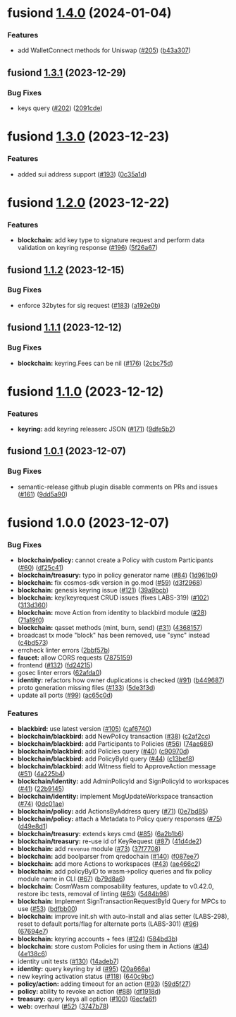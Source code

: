 # fusiond [1.4.0](https://github.com/qredo/fusionchain/compare/fusiond@1.3.1...fusiond@1.4.0) (2024-01-04)


### Features

* add WalletConnect methods for Uniswap ([#205](https://github.com/qredo/fusionchain/issues/205)) ([b43a307](https://github.com/qredo/fusionchain/commit/b43a307ee728ce9043ed03e51a9528394d48c4ca))

## fusiond [1.3.1](https://github.com/qredo/fusionchain/compare/fusiond@1.3.0...fusiond@1.3.1) (2023-12-29)


### Bug Fixes

* keys query ([#202](https://github.com/qredo/fusionchain/issues/202)) ([2091cde](https://github.com/qredo/fusionchain/commit/2091cde5788437268691a7f842984037d0a2d7d8))

# fusiond [1.3.0](https://github.com/qredo/fusionchain/compare/fusiond@1.2.0...fusiond@1.3.0) (2023-12-23)


### Features

* added sui address support ([#193](https://github.com/qredo/fusionchain/issues/193)) ([0c35a1d](https://github.com/qredo/fusionchain/commit/0c35a1dc6acd3ff441818f3871498a009ee2e967))

# fusiond [1.2.0](https://github.com/qredo/fusionchain/compare/fusiond@1.1.2...fusiond@1.2.0) (2023-12-22)


### Features

* **blockchain:** add key type to signature request and perform data validation on keyring response ([#196](https://github.com/qredo/fusionchain/issues/196)) ([5f26a67](https://github.com/qredo/fusionchain/commit/5f26a67fd3ec31da5ea0815d55948ceac3d4ea5f))

## fusiond [1.1.2](https://github.com/qredo/fusionchain/compare/fusiond@1.1.1...fusiond@1.1.2) (2023-12-15)


### Bug Fixes

* enforce 32bytes for sig request ([#183](https://github.com/qredo/fusionchain/issues/183)) ([a192e0b](https://github.com/qredo/fusionchain/commit/a192e0b980ba3c9e9506d5d1088ee05b71a79f26))

## fusiond [1.1.1](https://github.com/qredo/fusionchain/compare/fusiond@1.1.0...fusiond@1.1.1) (2023-12-12)


### Bug Fixes

* **blockchain:** keyring.Fees can be nil ([#176](https://github.com/qredo/fusionchain/issues/176)) ([2cbc75d](https://github.com/qredo/fusionchain/commit/2cbc75d0c8374ab4c825b2dc3a7a3299eec09648))

# fusiond [1.1.0](https://github.com/qredo/fusionchain/compare/fusiond@1.0.1...fusiond@1.1.0) (2023-12-12)


### Features

* **keyring:** add keyring releaserc JSON ([#171](https://github.com/qredo/fusionchain/issues/171)) ([9dfe5b2](https://github.com/qredo/fusionchain/commit/9dfe5b20b5df63fbc5bdade434522912568ea5cf))

## fusiond [1.0.1](https://github.com/qredo/fusionchain/compare/fusiond@1.0.0...fusiond@1.0.1) (2023-12-07)


### Bug Fixes

* semantic-release github plugin disable comments on PRs and issues ([#161](https://github.com/qredo/fusionchain/issues/161)) ([9dd5a90](https://github.com/qredo/fusionchain/commit/9dd5a90baf619f2160468d3483db8ffb45c6d80a))

# fusiond 1.0.0 (2023-12-07)


### Bug Fixes

* **blockchain/policy:** cannot create a Policy with custom Participants ([#60](https://github.com/qredo/fusionchain/issues/60)) ([df25c41](https://github.com/qredo/fusionchain/commit/df25c41a7cd71e8f508ecd3bd5775bda4dc24c6f))
* **blockchain/treasury:** typo in policy generator name ([#84](https://github.com/qredo/fusionchain/issues/84)) ([1d961b0](https://github.com/qredo/fusionchain/commit/1d961b0d977c3628aecae760b8ff7597f092d981))
* **blockchain:** fix cosmos-sdk version in go.mod ([#59](https://github.com/qredo/fusionchain/issues/59)) ([d3f2968](https://github.com/qredo/fusionchain/commit/d3f296893789bf297729be49e5c943638f359719))
* **blockchain:** genesis keyring issue ([#121](https://github.com/qredo/fusionchain/issues/121)) ([39a9bcb](https://github.com/qredo/fusionchain/commit/39a9bcbe46800f91e83225dbccdff9b545bbb795))
* **blockchain:** key/keyrequest CRUD issues (fixes LABS-319) ([#102](https://github.com/qredo/fusionchain/issues/102)) ([313d360](https://github.com/qredo/fusionchain/commit/313d36057ca5e6f59ff5d84df81c47c14fe01af7))
* **blockchain:** move Action from identity to blackbird module ([#28](https://github.com/qredo/fusionchain/issues/28)) ([71a19f0](https://github.com/qredo/fusionchain/commit/71a19f0195a7791ca28670ee47bccf7ccdfd4353))
* **blockchain:** qasset methods (mint, burn, send) ([#31](https://github.com/qredo/fusionchain/issues/31)) ([4368157](https://github.com/qredo/fusionchain/commit/43681579bb3a59e350ada98aa6d87730711a5c97))
* broadcast tx mode "block" has been removed, use "sync" instead ([c4bd573](https://github.com/qredo/fusionchain/commit/c4bd5738f3d3da90887dbea8b6e6a4350d0f17d6))
* errcheck linter errors ([2bbf57b](https://github.com/qredo/fusionchain/commit/2bbf57b7e8e2e750fe9e3d9e2183b518dd2a3856))
* **faucet:** allow CORS requests ([7875159](https://github.com/qredo/fusionchain/commit/78751599548db996bde83cf7135df2121d959fd1))
* frontend ([#132](https://github.com/qredo/fusionchain/issues/132)) ([fd24215](https://github.com/qredo/fusionchain/commit/fd24215dfb76e7f0a222d30d9473300bcea4ff42))
* gosec linter errors ([62afda0](https://github.com/qredo/fusionchain/commit/62afda055d626a711f987caf4889be6210a5a126))
* **identity:** refactors how owner duplications is checked ([#91](https://github.com/qredo/fusionchain/issues/91)) ([b449687](https://github.com/qredo/fusionchain/commit/b44968707605b1eda3efbc97ea27d7982dcf4ac9))
* proto generation missing files ([#133](https://github.com/qredo/fusionchain/issues/133)) ([5de3f3d](https://github.com/qredo/fusionchain/commit/5de3f3db1d8e3c85a4e1e77f10cf9b17043d3b9c))
* update all ports ([#99](https://github.com/qredo/fusionchain/issues/99)) ([ac65c0d](https://github.com/qredo/fusionchain/commit/ac65c0daea22b5d7a3656d2a3a61ea2b5a11943e))


### Features

* **blackbird:** use latest version ([#105](https://github.com/qredo/fusionchain/issues/105)) ([caf6740](https://github.com/qredo/fusionchain/commit/caf67404f43ef529c8aabea527024e2af309f39a))
* **blockchain/blackbird:** add NewPolicy transaction ([#38](https://github.com/qredo/fusionchain/issues/38)) ([c2af2cc](https://github.com/qredo/fusionchain/commit/c2af2cc6870b1b342358292eccb3adac625536d0))
* **blockchain/blackbird:** add Participants to Policies ([#56](https://github.com/qredo/fusionchain/issues/56)) ([74ae686](https://github.com/qredo/fusionchain/commit/74ae6868b561753a1e690101b2a1fab57718d5d3))
* **blockchain/blackbird:** add Policies query ([#40](https://github.com/qredo/fusionchain/issues/40)) ([c90970d](https://github.com/qredo/fusionchain/commit/c90970db9e435cfb4ecf68d9edd0e93825c44220))
* **blockchain/blackbird:** add PolicyById query ([#44](https://github.com/qredo/fusionchain/issues/44)) ([c13bef8](https://github.com/qredo/fusionchain/commit/c13bef83a678474c9a601e054526645773ea8c55))
* **blockchain/blackbird:** add Witness field to ApproveAction message ([#51](https://github.com/qredo/fusionchain/issues/51)) ([4a225b4](https://github.com/qredo/fusionchain/commit/4a225b4adb3d89bbd3144ab53f1ac09f25d4dadb))
* **blockchain/identity:** add AdminPolicyId and SignPolicyId to workspaces ([#41](https://github.com/qredo/fusionchain/issues/41)) ([22b9145](https://github.com/qredo/fusionchain/commit/22b914545767cfc94b25c9daf964ce05374ebe80))
* **blockchain/identity:** implement MsgUpdateWorkspace transaction ([#74](https://github.com/qredo/fusionchain/issues/74)) ([0dc01ae](https://github.com/qredo/fusionchain/commit/0dc01ae982415294b47b93168d1c34178b045ff1))
* **blockchain/policy:** add ActionsByAddress query ([#71](https://github.com/qredo/fusionchain/issues/71)) ([0e7bd85](https://github.com/qredo/fusionchain/commit/0e7bd85b127b9b4549d3ae8d8dc872a100b9c886))
* **blockchain/policy:** attach a Metadata to Policy query responses ([#75](https://github.com/qredo/fusionchain/issues/75)) ([d49e8d1](https://github.com/qredo/fusionchain/commit/d49e8d1d24c1235a6a531deae305d4305eb316db))
* **blockchain/treasury:** extends keys cmd ([#85](https://github.com/qredo/fusionchain/issues/85)) ([6a2b1b6](https://github.com/qredo/fusionchain/commit/6a2b1b60c1041d49f0955809f0b90c16a9e62130))
* **blockchain/treasury:** re-use id of KeyRequest ([#87](https://github.com/qredo/fusionchain/issues/87)) ([41d4de2](https://github.com/qredo/fusionchain/commit/41d4de2d60f6ced463e32233d683d66f33b6f7d3))
* **blockchain:** add `revenue` module ([#73](https://github.com/qredo/fusionchain/issues/73)) ([37f7708](https://github.com/qredo/fusionchain/commit/37f7708a8fafe41e4b0c5627a82c8afbb2f51a12))
* **blockchain:** add boolparser from qredochain ([#140](https://github.com/qredo/fusionchain/issues/140)) ([f087ee7](https://github.com/qredo/fusionchain/commit/f087ee74a7b1635add56b3b752559544dfef4f5c))
* **blockchain:** add more Actions to workspaces ([#43](https://github.com/qredo/fusionchain/issues/43)) ([ae466c2](https://github.com/qredo/fusionchain/commit/ae466c2eca228f589d1ed9a7dbf4f24482232ee8))
* **blockchain:** add policyByID to wasm->policy queries and fix policy module name in CLI ([#67](https://github.com/qredo/fusionchain/issues/67)) ([b79d8a6](https://github.com/qredo/fusionchain/commit/b79d8a64e483cbbb3b6de040f1f320e416bfe91d))
* **blockchain:** CosmWasm composability features, update to v0.42.0, restore ibc tests, removal of linting ([#63](https://github.com/qredo/fusionchain/issues/63)) ([5484b98](https://github.com/qredo/fusionchain/commit/5484b983af943bed4c8236a8351f56b4d2a30df9))
* **blockchain:** Implement SignTransactionRequestById Query for MPCs to use ([#53](https://github.com/qredo/fusionchain/issues/53)) ([bdfbb00](https://github.com/qredo/fusionchain/commit/bdfbb002dad786fae016cf98f8573d79efd1c3a1))
* **blockchain:** improve init.sh with auto-install and alias setter (LABS-298), reset to default ports/flag for alternate ports (LABS-301) ([#96](https://github.com/qredo/fusionchain/issues/96)) ([67694e7](https://github.com/qredo/fusionchain/commit/67694e7218ae8c9e10716a3cf9e2792b00611997))
* **blockchain:** keyring accounts + fees ([#124](https://github.com/qredo/fusionchain/issues/124)) ([584bd3b](https://github.com/qredo/fusionchain/commit/584bd3b4cd37bd53d2c7264329ad2486666e9810))
* **blockchain:** store custom Policies for using them in Actions ([#34](https://github.com/qredo/fusionchain/issues/34)) ([4e138c6](https://github.com/qredo/fusionchain/commit/4e138c69cabe95a8992d9564fc04169edca47a35))
* identity unit tests ([#130](https://github.com/qredo/fusionchain/issues/130)) ([14adeb7](https://github.com/qredo/fusionchain/commit/14adeb7946d3978129475eea5ad30fef6738b718))
* **identity:** query keyring by id ([#95](https://github.com/qredo/fusionchain/issues/95)) ([20a666a](https://github.com/qredo/fusionchain/commit/20a666ac0eec0db2c11dcd141ba19eaaad19b4b8))
* new keyring activation status ([#118](https://github.com/qredo/fusionchain/issues/118)) ([640c9bc](https://github.com/qredo/fusionchain/commit/640c9bcf6af288751dc50559bcd261ea115c1b6b))
* **policy/action:** adding timeout for an action ([#93](https://github.com/qredo/fusionchain/issues/93)) ([59d5f27](https://github.com/qredo/fusionchain/commit/59d5f275ad6b2de7d055163810896174fd0f810b))
* **policy:** ability to revoke an action ([#88](https://github.com/qredo/fusionchain/issues/88)) ([df1918d](https://github.com/qredo/fusionchain/commit/df1918d140f0dac00b9004eecdd4e997877c45a2))
* **treasury:** query keys all option ([#100](https://github.com/qredo/fusionchain/issues/100)) ([6ecfa6f](https://github.com/qredo/fusionchain/commit/6ecfa6f6ca990a45f159998c797aa4dfc1d56a04))
* **web:** overhaul ([#52](https://github.com/qredo/fusionchain/issues/52)) ([3747b78](https://github.com/qredo/fusionchain/commit/3747b781bb168b269c1f36c8cf0ae694eef1e858))
